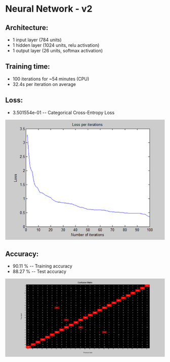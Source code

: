 # Neural Network - v2

## Architecture:

- 1 input layer (784 units)
- 1 hidden layer (1024 units, relu activation)
- 1 output layer (26 units, softmax activation)

## Training time: 

- 100 iterations for ~54 minutes (CPU)
- 32.4s per iteration on average

## Loss: 

- 3.501554e-01 -- Categorical Cross-Entropy Loss

![image](Visualizations/Loss_per_iterations.png)

## Accuracy:

- 90.11 % -- Training accuracy
- 88.27 % -- Test accuracy

![image](Visualizations/Confusion_Matrix.png)
